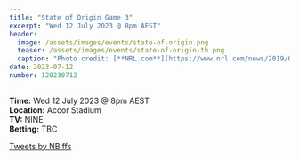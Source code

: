 ```yaml
---
title: "State of Origin Game 3"
excerpt: "Wed 12 July 2023 @ 8pm AEST"
header:
  image: /assets/images/events/state-of-origin.png
  teaser: /assets/images/events/state-of-origin-th.png
  caption: "Photo credit: [**NRL.com**](https://www.nrl.com/news/2019/07/10/how-maroons-went-after-geyer-before-and-after-1991-lewis-stoush/)"
date: 2023-07-12
number: 120230712
---
```


**Time:** Wed 12 July 2023 @ 8pm AEST     
**Location:** Accor Stadium     
**TV:** NINE         
**Betting:** TBC

<a class="twitter-timeline" href="https://twitter.com/NBiffs?ref_src=twsrc%5Etfw">Tweets by NBiffs</a> <script async src="https://platform.twitter.com/widgets.js" charset="utf-8"></script>